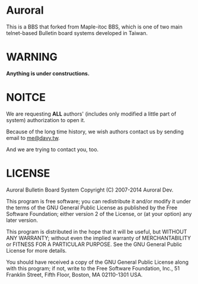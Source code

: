 Auroral
==========

This is a BBS that forked from Maple-itoc BBS, which is one of two main telnet-based Bulletin board systems developed in Taiwan.


WARNING
==========

**Anything is under constructions.**


NOITCE
==========

We are requesting **ALL** authors' (includes only modified a little part of system) authorization to open it.

Because of the long time history, we wish authors contact us by sending email to <me@davy.tw>.

And we are trying to contact you, too.


LICENSE
==========

Auroral Bulletin Board System
Copyright (C) 2007-2014 Auroral Dev.

This program is free software; you can redistribute it and/or modify
it under the terms of the GNU General Public License as published by
the Free Software Foundation; either version 2 of the License, or
(at your option) any later version.

This program is distributed in the hope that it will be useful,
but WITHOUT ANY WARRANTY; without even the implied warranty of
MERCHANTABILITY or FITNESS FOR A PARTICULAR PURPOSE.  See the
GNU General Public License for more details.

You should have received a copy of the GNU General Public License along
with this program; if not, write to the Free Software Foundation, Inc.,
51 Franklin Street, Fifth Floor, Boston, MA 02110-1301 USA.
